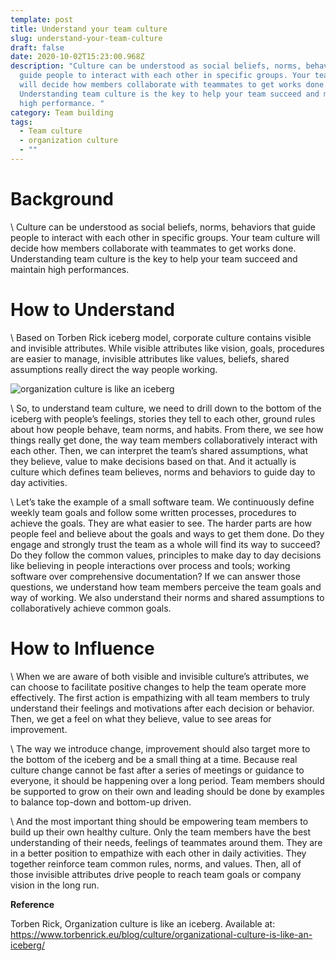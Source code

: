 ```yaml
---
template: post
title: Understand your team culture
slug: understand-your-team-culture
draft: false
date: 2020-10-02T15:23:00.968Z
description: "Culture can be understood as social beliefs, norms, behaviors that
  guide people to interact with each other in specific groups. Your team culture
  will decide how members collaborate with teammates to get works done.
  Understanding team culture is the key to help your team succeed and maintain
  high performance. "
category: Team building
tags:
  - Team culture
  - organization culture
  - ""
---
```

# **Background**

\    Culture can be understood as social beliefs, norms, behaviors that guide people to interact with each other in specific groups. Your team culture will decide how members collaborate with teammates to get works done. Understanding team culture is the key to help your team succeed and maintain high performances. 

# How to Understand

\    Based on Torben Rick iceberg model, corporate culture contains visible and invisible attributes. While visible attributes like vision, goals, procedures are easier to manage, invisible attributes like values, beliefs, shared assumptions really direct the way people working.

![organization culture is like an iceberg](/media/iceberg.png "organization culture is like an iceberg")

\    So, to understand team culture, we need to drill down to the bottom of the iceberg with people’s feelings, stories they tell to each other, ground rules about how people behave, team norms, and habits. From there, we see how things really get done, the way team members collaboratively interact with each other. Then, we can interpret the team’s shared assumptions, what they believe, value to make decisions based on that. And it actually is culture which defines team believes, norms and behaviors to guide day to day activities. 


\    Let’s take the example of a small software team. We continuously define weekly team goals and follow some written processes, procedures to achieve the goals. They are what easier to see. The harder parts are how people feel and believe about the goals and ways to get them done. Do they engage and strongly trust the team as a whole will find its way to succeed? Do they follow the common values, principles to make day to day decisions like believing in people interactions over process and tools; working software over comprehensive documentation? If we can answer those questions, we understand how team members perceive the team goals and way of working. We also understand their norms and shared assumptions to collaboratively achieve common goals.

# How to Influence

\    When we are aware of both visible and invisible culture’s attributes, we can choose to facilitate positive changes to help the team operate more effectively. The first action is empathizing with all team members to truly understand their feelings and motivations after each decision or behavior. Then, we get a feel on what they believe, value to see areas for improvement. 


\    The way we introduce change, improvement should also target more to the bottom of the iceberg and be a small thing at a time. Because real culture change cannot be fast after a series of meetings or guidance to everyone, it should be happening over a long period. Team members should be supported to grow on their own and leading should be done by examples to balance top-down and bottom-up driven.

\    And the most important thing should be empowering team members to build up their own healthy culture. Only the team members have the best understanding of their needs, feelings of teammates around them. They are in a better position to empathize with each other in daily activities. They together reinforce team common rules, norms, and values. Then, all of those invisible attributes drive people to reach team goals or company vision in the long run.

**Reference**


Torben Rick, Organization culture is like an iceberg. Available at: <https://www.torbenrick.eu/blog/culture/organizational-culture-is-like-an-iceberg/>